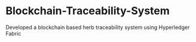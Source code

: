 # Blockchain-Traceability-System
Developed a blockchain based herb traceability system using Hyperledger Fabric
